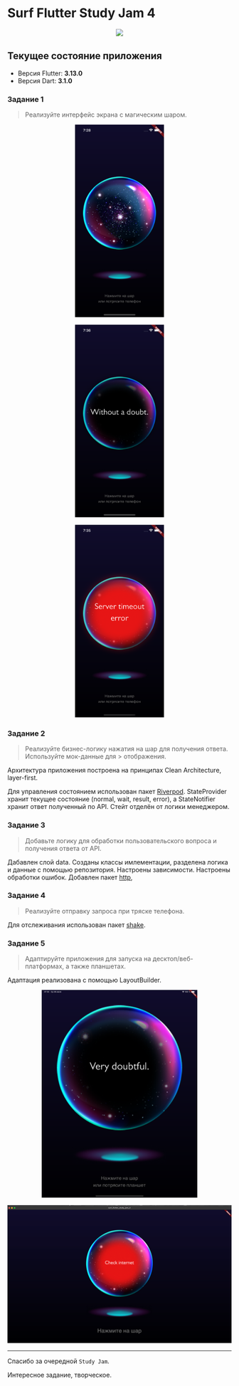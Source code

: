 # Surf Flutter Study Jam 4

<p align="center">
<img src="https://surf.ru/wp-content/themes/surf/assets/img/logo.svg" height="120" />
</p>

## Текущее состояние приложения

- Версия Flutter: **3.13.0**
- Версия Dart: **3.1.0**

### Задание 1

> Реализуйте интерфейс экрана с магическим шаром.

<p align="center"><img src="docs/assets/2023-07-26_07-28-46.png" width="200"></p>
<p align="center"><img src="docs/assets/2023-07-26_07-36-14.png" width="200"></p>
<p align="center"><img src="docs/assets/2023-07-26_07-35-50.png" width="200"></p>

### Задание 2

> Реализуйте бизнес-логику нажатия на шар для получения ответа. Используйте мок-данные для > отображения.

Архитектура приложения построена на принципах Clean Architecture, layer-first.

Для управления состоянием использован пакет [Riverpod](https://pub.dev/packages/riverpod). StateProvider хранит текущее состояние (normal, wait, result, error), а StateNotifier хранит ответ полученный по API. Стейт отделён от логики менеджером.

### Задание 3

> Добавьте логику для обработки пользовательского вопроса и получения ответа от API.

Дабавлен слой data. Созданы классы имлементации, разделена логика и данные с помощью репозитория. Настроены зависимости. Настроены обработки ошибок. Добавлен пакет [http](https://pub.dev/packages/http), 

### Задание 4

> Реализуйте отправку запроса при тряске телефона.

Для отслеживания использован пакет [shake](https://pub.dev/packages/shake).

### Задание 5

> Адаптируйте приложения для запуска на десктоп/веб-платформах, а также планшетах. 

Адаптация реализована с помощью LayoutBuilder.

<p align="center"><img src="docs/assets/2023-07-26_07-54-42.png" width="350"></p>
<p align="center"><img src="docs/assets/2023-07-26_07-57-18.png" width="550"></p>

----------
Спасибо за очередной `Study Jam`.

Интересное задание, творческое.
